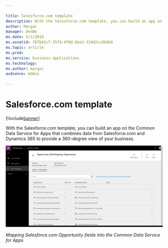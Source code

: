 ```yaml
---

title: Salesforce.com template
description: With the Salesforce.com template, you can build an app on the Common Data Service for Apps that combines data from Salesforce.com and Dynamics 365 to provide a 360-degree view of your business.
author: MargoC
manager: AnnBe
ms.date: 5/1/2018
ms.assetid: 787b41cf-35f4-4f8d-bba3-31942cc86db8
ms.topic: article
ms.prod: 
ms.service: business-applications
ms.technology: 
ms.author: margoc
audience: Admin

---
```


# Salesforce.com template

[!include[banner](../../../includes/banner.md)]

With the Salesforce.com template, you can build an app on the Common Data
Service for Apps that combines data from Salesforce.com and Dynamics 365 to
provide a 360-degree view of your business.

![Mapping Salesforce.com Opportunity fields into the Common Data Service for Apps](media/salesforce-com-template-1.png "Mapping Salesforce.com Opportunity fields into the Common Data Service for Apps")

*Mapping Salesforce.com Opportunity fields into the Common Data Service for
Apps*
